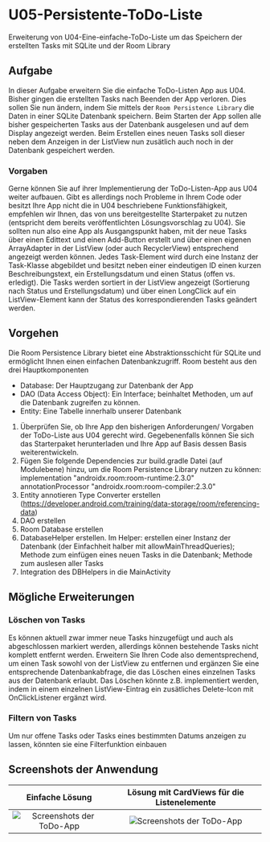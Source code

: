 # U05-Persistente-ToDo-Liste
Erweiterung von U04-Eine-einfache-ToDo-Liste um das Speichern der erstellten Tasks mit SQLite und der Room Library

## Aufgabe

In dieser Aufgabe erweitern Sie die einfache ToDo-Listen App aus U04. Bisher gingen die erstellten Tasks nach Beenden der App verloren. Dies sollen Sie nun ändern, indem Sie mittels der `Room Persistence Library` die Daten in einer SQLite Datenbank speichern. Beim Starten der App sollen alle bisher gespeicherten Tasks aus der Datenbank ausgelesen und auf dem Display angezeigt werden. Beim Erstellen eines neuen Tasks soll dieser neben dem Anzeigen in der ListView nun zusätlich auch noch in der Datenbank gespeichert werden.

### Vorgaben

Gerne können Sie auf ihrer Implementierung der ToDo-Listen-App aus U04 weiter aufbauen. Gibt es allerdings noch Probleme in Ihrem Code oder besitzt Ihre App nicht die in U04 beschriebene Funktionsfähigkeit, empfehlen wir Ihnen, das von uns bereitgestellte Starterpaket zu nutzen (entspricht dem bereits veröffentlichten Lösungsvorschlag zu U04).
Sie sollten nun also eine App als Ausgangspunkt haben, mit der neue Tasks über einen Edittext und einen Add-Button erstellt und über einen eigenen ArrayAdapter in der ListView (oder auch RecyclerView) entsprechend angezeigt werden können. Jedes Task-Element wird durch eine Instanz der Task-Klasse abgebildet und besitzt neben einer eindeutigen ID einen kurzen Beschreibungstext, ein Erstellungsdatum und einen Status (offen vs. erledigt). Die Tasks werden sortiert in der ListView angezeigt (Sortierung nach Status und Erstellungsdatum) und über einen LongClick auf ein ListView-Element kann der Status des korrespondierenden Tasks geändert werden.

## Vorgehen
Die Room Persistence Library bietet eine Abstraktionsschicht für SQLite und ermöglicht Ihnen einen einfachen Datenbankzugriff. Room besteht aus den drei Hauptkomponenten
- Database: Der Hauptzugang zur Datenbank der App
- DAO (Data Access Object): Ein Interface; beinhaltet Methoden, um auf die Datenbank zugreifen zu können.
- Entity: Eine Tabelle innerhalb unserer Datenbank

1. Überprüfen Sie, ob Ihre App den bisherigen Anforderungen/ Vorgaben der ToDo-Liste aus U04 gerecht wird. Gegebenenfalls können Sie sich das Starterpaket herunterladen und Ihre App auf Basis dessen Basis weiterentwickeln.
2. Fügen Sie folgende Dependencies zur build.gradle Datei (auf Modulebene) hinzu, um die Room Persistence Library nutzen zu können:
implementation "androidx.room:room-runtime:2.3.0"
annotationProcessor "androidx.room:room-compiler:2.3.0"
3. Entity annotieren
 Type Converter erstellen (https://developer.android.com/training/data-storage/room/referencing-data)
4. DAO erstellen
5. Room Database erstellen
6. DatabaseHelper erstellen. Im Helper: erstellen einer Instanz der Datenbank (der Einfachheit halber mit allowMainThreadQueries); Methode zum einfügen eines neuen Tasks in die Datenbank; Methode zum auslesen aller Tasks
7. Integration des DBHelpers in die MainActivity


## Mögliche Erweiterungen

### Löschen von Tasks
Es können aktuell zwar immer neue Tasks hinzugefügt und auch als abgeschlossen markiert werden, allerdings können bestehende Tasks nicht komplett entfernt werden. Erweitern Sie Ihren Code also dementsprechend, um einen Task sowohl von der ListView zu entfernen und ergänzen Sie eine entsprechende Datenbankabfrage, die das Löschen eines einzelnen Tasks aus der Datenbank erlaubt. Das Löschen könnte z.B. implementiert werden, indem in einem einzelnen ListView-Eintrag ein zusätliches Delete-Icon mit OnClickListener ergänzt wird.

### Filtern von Tasks
Um nur offene Tasks oder Tasks eines bestimmten Datums anzeigen zu lassen, könnten sie eine Filterfunktion einbauen

## Screenshots der Anwendung

|  Einfache Lösung   |   Lösung mit CardViews für die Listenelemente    |
|:------:|:-------:|
| ![Screenshots der ToDo-App](./docs/screenshot_possible_results_simple.png)   | ![Screenshots der ToDo-App](./docs/screenshot_possible_result.png)  |
